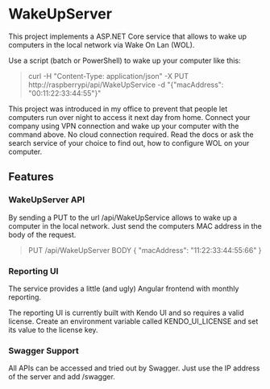 # WakeUpServer
This project implements a ASP.NET Core service that allows to wake up computers in the local network via Wake On Lan (WOL).

Use a script (batch or PowerShell) to wake up your computer like this:
>curl -H "Content-Type: application/json" -X PUT http://raspberrypi/api/WakeUpService -d "{\"macAddress\": \"00:11:22:33:44:55\"}"

This project was introduced in my office to prevent that people let computers run over night to access it next day from home. Connect your company using VPN connection and wake up your computer with the command above. No cloud connection required. Read the docs or ask the search service of your choice to find out, how to configure WOL on your computer.

## Features

### WakeUpServer API
By sending a PUT to the url /api/WakeUpService allows to wake up a computer in the local network.
Just send the computers MAC address in the body of the request.

> PUT /api/WakeUpServer
> BODY
> { 
>    "macAddress": "11:22:33:44:55:66"
> }

### Reporting UI
The service provides a little (and ugly) Angular frontend with monthly reporting.

The reporting UI is currently built with Kendo UI and so requires a valid license. Create an environment variable called KENDO_UI_LICENSE and set its value to the license key.

### Swagger Support
All APIs can be accessed and tried out by Swagger. Just use the IP address of the server and add /swagger.
